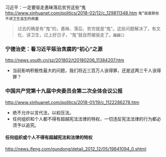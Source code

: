 习近平：一定要驱走愚昧落后贫穷这些“鬼
http://www.xinhuanet.com/politics/2018-02/12/c_129811348.htm
`鬼”就是那些不讲卫生滋生的病菌`
>过去的确是有“鬼”的，愚昧、落后、贫穷就是“鬼”。这些问题解决了，有文化、讲卫生，过上好日子，“鬼”就自然被驱走了。`龘龘囗`

### 宁德治吏：看习近平惩治贪腐的“初心”之源
http://news.youth.cn/sz/201802/t20180206_11384207.htm
- 当前影响积极性最大的问题，我们将近三百万人该得罪，还是这两三千人该得罪？

### 中国共产党第十九届中央委员会第二次全体会议公报
http://www.xinhuanet.com/politics/2018-01/19/c_1122286278.htm
- 绝不允许以言代法，以权压法。
- 任何组织和个人都不得有超越宪法法律的特权，一切违反宪法法律的行为都必须予以追究。
#### 任何组织或个人不得有超越宪法和法律的特权
http://news.ifeng.com/gundong/detail_2012_12/05/19841094_0.shtml